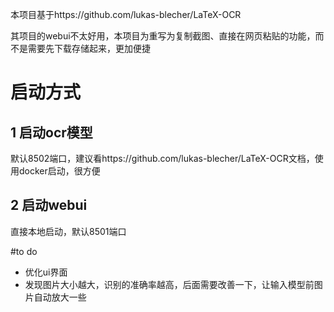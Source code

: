 本项目基于https://github.com/lukas-blecher/LaTeX-OCR

其项目的webui不太好用，本项目为重写为复制截图、直接在网页粘贴的功能，而不是需要先下载存储起来，更加便捷

# 启动方式

## 1 启动ocr模型 
默认8502端口，建议看https://github.com/lukas-blecher/LaTeX-OCR文档，使用docker启动，很方便

## 2 启动webui 
直接本地启动，默认8501端口


#to do
* 优化ui界面
* 发现图片大小越大，识别的准确率越高，后面需要改善一下，让输入模型前图片自动放大一些

